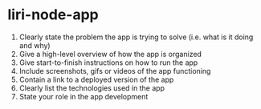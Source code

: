 # liri-node-app







1) Clearly state the problem the app is trying to solve (i.e. what is it doing and why)
2) Give a high-level overview of how the app is organized
3) Give start-to-finish instructions on how to run the app
4) Include screenshots, gifs or videos of the app functioning
5) Contain a link to a deployed version of the app
6) Clearly list the technologies used in the app
7) State your role in the app development
